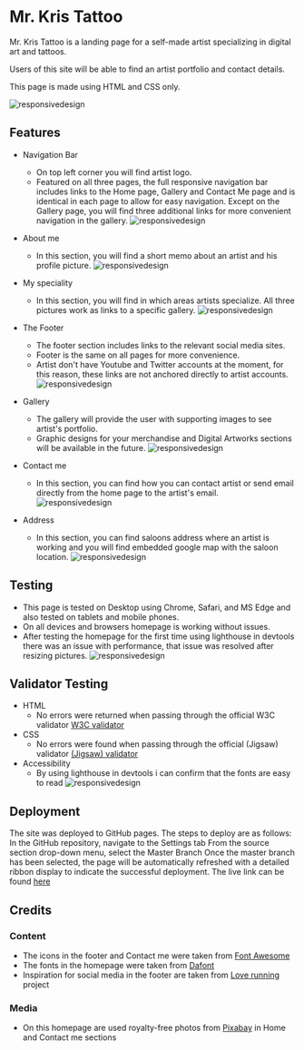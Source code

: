 # Mr. Kris Tattoo  

Mr. Kris Tattoo is a landing page for a self-made artist specializing in digital art and tattoos.  

Users of this site will be able to find an artist portfolio and contact details.

This page is made using HTML and CSS only.

![responsivedesign](assets/images/for%20readme%20file/responsive.JPG)

## Features

- Navigation Bar
  - On top left corner you will find artist logo.
  - Featured on all three pages, the full responsive navigation bar includes links to the Home page, Gallery and Contact Me page and is identical in each page to allow for easy navigation. Except on the Gallery page, you will find three additional links for more convenient navigation in the gallery. 
![responsivedesign](assets/images/for%20readme%20file/nav.JPG)

- About me
  - In this section, you will find a short memo about an artist and his profile picture.
![responsivedesign](assets/images/for%20readme%20file/about.JPG)

- My speciality
  - In this section, you will find in which areas artists specialize. All three pictures work as links to a specific gallery.
![responsivedesign](assets/images/for%20readme%20file/spec.JPG)

- The Footer
  - The footer section includes links to the relevant social media sites.
  - Footer is the same on all pages for more convenience.
  - Artist don't have Youtube and Twitter accounts at the moment, for this reason, these links are not anchored directly to artist accounts.
![responsivedesign](assets/images/for%20readme%20file/soc.JPG)

- Gallery
  - The gallery will provide the user with supporting images to see artist's portfolio.
  - Graphic designs for your merchandise and Digital Artworks sections will be available in the future.
![responsivedesign](assets/images/for%20readme%20file/gal.JPG)

- Contact me
  - In this section, you can find how you can contact artist or send email directly from the home page to the artist's email.
![responsivedesign](assets/images/for%20readme%20file/contact.JPG)

- Address 
  - In this section, you can find saloons address where an artist is working and you will find embedded google map with the saloon location.
![responsivedesign](assets/images/for%20readme%20file/map.JPG)

## Testing

- This page is tested on Desktop using Chrome, Safari, and MS Edge and also tested on tablets and mobile phones.
- On all devices and browsers homepage is working without issues.
- After testing the homepage for the first time using lighthouse in devtools there was an issue with performance, that issue was resolved after resizing pictures.
![responsivedesign](assets/images/for%20readme%20file/befor.JPG)
## Validator Testing

- HTML
  - No errors were returned when passing through the official W3C validator <a href="https://validator.w3.org/nu/?doc=https%3A%2F%2Fkasparsmazurs.github.io%2Fmr_kris_tattoo%2Findex.html" target="_blank">W3C validator</a>
- CSS
  - No errors were found when passing through the official (Jigsaw) validator <a href="https://jigsaw.w3.org/css-validator/validator?uri=https%3A%2F%2Fkasparsmazurs.github.io%2Fmr_kris_tattoo%2Findex.html&profile=css3svg&usermedium=all&warning=1&vextwarning=&lang=en" target="_blank">(Jigsaw) validator</a>
- Accessibility
  - By using lighthouse in devtools i can confirm that the fonts are easy to read
![responsivedesign](assets/images/for%20readme%20file/after.JPG)

## Deployment

The site was deployed to GitHub pages. The steps to deploy are as follows:
In the GitHub repository, navigate to the Settings tab
From the source section drop-down menu, select the Master Branch
Once the master branch has been selected, the page will be automatically refreshed with a detailed ribbon display to indicate the successful deployment.
The live link can be found <a href="https://kasparsmazurs.github.io/mr_kris_tattoo/index.html" target="_blank">here</a>

## Credits

### Content

  - The icons in the footer and Contact me were taken from <a href="https://fontawesome.com/" target="_blank">Font Awesome</a> 
  - The fonts in the homepage were taken from <a href="https://www.dafont.com/mephisto.font" target="_blank">Dafont</a>
  - Inspiration for social media in the footer are taken from <a href="https://kasparsmazurs.github.io/Love_Running/" target="_blank">Love running</a> project

### Media

  - On this homepage are used royalty-free photos from <a href="https://pixabay.com/photos/" target="_blank">Pixabay</a> in Home and Contact me sections